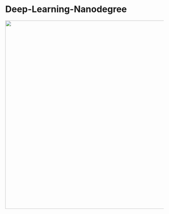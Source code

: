 # Deep-Learning-Nanodegree
<p align="center">
  <img width="779" height="600" src="https://user-images.githubusercontent.com/33187812/63758162-a558a380-c8bb-11e9-9e28-1fa39814b520.png">
</p>